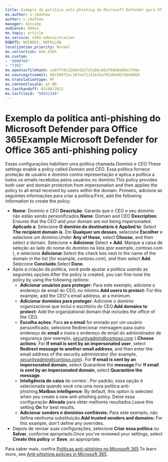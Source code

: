 ```yaml
---
title: Exemplo da política anti-phishing do Microsoft Defender para Office 365
ms.author: v-jmathew
author: v-jmathew
manager: dansimp
audience: Admin
ms.topic: article
ms.service: o365-administration
ROBOTS: NOINDEX, NOFOLLOW
localization_priority: Normal
ms.collection: Adm_O365
ms.custom:
- "9000760"
- "7391"
ms.openlocfilehash: eabff70c22b641627d3ab6c0b2f8846a0be2f49e
ms.sourcegitcommit: 60c504f3ac187eaf1141b3ba701d9e0633bdd968
ms.translationtype: MT
ms.contentlocale: pt-BR
ms.lasthandoff: 03/08/2021
ms.locfileid: "50552246"
---
```

# <a name="example-microsoft-defender-for-office-365-anti-phishing-policy"></a><span data-ttu-id="aa7e6-102">Exemplo da política anti-phishing do Microsoft Defender para Office 365</span><span class="sxs-lookup"><span data-stu-id="aa7e6-102">Example Microsoft Defender for Office 365 anti-phishing policy</span></span>

<span data-ttu-id="aa7e6-103">Essas configurações habilitam uma política chamada *Domínio e CEO.*</span><span class="sxs-lookup"><span data-stu-id="aa7e6-103">These settings enable a policy called *Domain and CEO*.</span></span> <span data-ttu-id="aa7e6-104">Essa política fornece proteção de usuário e domínio contra representação e aplica a política a todos os emails recebidos pelos usuários no domínio.</span><span class="sxs-lookup"><span data-stu-id="aa7e6-104">This policy provides both user and domain protection from impersonation and then applies the policy to all email received by users within the domain.</span></span> <span data-ttu-id="aa7e6-105">Primeiro, adicione as seguintes informações para criar a política:</span><span class="sxs-lookup"><span data-stu-id="aa7e6-105">First, add the following information to create the policy:</span></span>

- <span data-ttu-id="aa7e6-106">**Nome**: Domínio e CEO **Descrição**: Garante que o CEO e seu domínio não estão sendo personificados.</span><span class="sxs-lookup"><span data-stu-id="aa7e6-106">**Name**: Domain and CEO **Description**: Ensures that the CEO and your domain are not being impersonated.</span></span>
  <span data-ttu-id="aa7e6-107">**Aplicado a**: Selecione **O domínio do destinatário é**.</span><span class="sxs-lookup"><span data-stu-id="aa7e6-107">**Applied to**: Select **The recipient domain is**.</span></span> <span data-ttu-id="aa7e6-108">Em **Qualquer um desses**, selecione **Escolher** e selecione um domínio.</span><span class="sxs-lookup"><span data-stu-id="aa7e6-108">Under **Any of these**, select **Choose**, and then select a domain.</span></span> <span data-ttu-id="aa7e6-109">Selecione **+ Adicionar**.</span><span class="sxs-lookup"><span data-stu-id="aa7e6-109">Select **+ Add**.</span></span> <span data-ttu-id="aa7e6-110">Marque a caixa de seleção ao lado do nome do domínio na lista *(por* exemplo, contoso.com ), e selecione **Adicionar**.</span><span class="sxs-lookup"><span data-stu-id="aa7e6-110">Select the check box next to the name of the domain in the list (for example, *contoso.com*), and then select **Add**.</span></span> <span data-ttu-id="aa7e6-111">Selecione **Concluído**.</span><span class="sxs-lookup"><span data-stu-id="aa7e6-111">Select **Done**.</span></span>
- <span data-ttu-id="aa7e6-112">Após a criação da política, você pode ajustar a política usando as seguintes opções:</span><span class="sxs-lookup"><span data-stu-id="aa7e6-112">After the policy is created, you can fine-tune the policy by using the following options:</span></span>
  - <span data-ttu-id="aa7e6-113">**Adicionar usuários para proteger:** Para este exemplo, adicione o endereço de email do CEO, no mínimo.</span><span class="sxs-lookup"><span data-stu-id="aa7e6-113">**Add users to protect:** For this example, add the CEO's email address, at a minimum.</span></span>
  - <span data-ttu-id="aa7e6-114">**Adicionar domínios para proteger**: Adicione o domínio organizacional que inclui o escritório do CEO.</span><span class="sxs-lookup"><span data-stu-id="aa7e6-114">**Add domains to protect**: Add the organizational domain that includes the office of the CEO.</span></span>
  - <span data-ttu-id="aa7e6-115">**Escolha ações**: Para **se o email** for enviado por um usuário personificado, selecione Redirecionar mensagem para outro endereço de **email** e insira o endereço de email do administrador de segurança *(por* exemplo, securityadmin@contoso.com ).</span><span class="sxs-lookup"><span data-stu-id="aa7e6-115">**Choose actions**: For **If email is sent by an impersonated user**, select **Redirect message to another email address**, and then enter the email address of the security administrator (for example, *securityadmin@contoso.com*).</span></span> <span data-ttu-id="aa7e6-116">For **If email is sent by an impersonated domain**, select Quarantine the **message**.</span><span class="sxs-lookup"><span data-stu-id="aa7e6-116">For **If email is sent by an impersonated domain**, select **Quarantine the message**.</span></span>
  - <span data-ttu-id="aa7e6-117">**Inteligência de caixa** de correio : Por padrão, essa opção é selecionada quando você cria uma nova política anti-phishing.</span><span class="sxs-lookup"><span data-stu-id="aa7e6-117">**Mailbox intelligence**: By default, this option is selected when you create a new anti-phishing policy.</span></span> <span data-ttu-id="aa7e6-118">Deixe essa configuração **Ativada** para obter melhores resultados.</span><span class="sxs-lookup"><span data-stu-id="aa7e6-118">Leave this setting **On** for best results.</span></span>
  - <span data-ttu-id="aa7e6-119">**Adicionar senders e domínios confiáveis:** Para este exemplo, não defina nenhuma substituição.</span><span class="sxs-lookup"><span data-stu-id="aa7e6-119">**Add trusted senders and domains:** For this example, don't define any overrides.</span></span>
- <span data-ttu-id="aa7e6-120">Depois de revisar suas configurações, selecione **Criar essa política** ou **Salvar**, conforme apropriado.</span><span class="sxs-lookup"><span data-stu-id="aa7e6-120">Once you've reviewed your settings, select **Create this policy** or **Save**, as appropriate.</span></span>

<span data-ttu-id="aa7e6-121">Para saber mais, confira [Políticas anti-phishing no Microsoft 365](https://go.microsoft.com/fwlink/?linkid=2092235).</span><span class="sxs-lookup"><span data-stu-id="aa7e6-121">To learn more, see [Anti-phishing policies in Microsoft 365](https://go.microsoft.com/fwlink/?linkid=2092235).</span></span>
